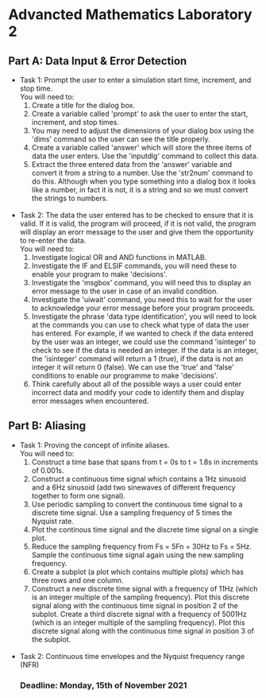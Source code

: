 <h1>Advancted Mathematics Laboratory 2</h1>

<h2>Part A: Data Input & Error Detection</h2>
<ul>
  <li>
    Task 1: Prompt the user to enter a simulation start time, increment, and stop time.<br>
    You will need to:<br>
    <ol>
      <li>Create a title for the dialog box.</li>
      <li>Create a variable called 'prompt' to ask the user to enter the start, increment, and stop times.</li>
      <li>You may need to adjust the dimensions of your dialog box using the 'dims' command so the user can see the title properly.</li>
      <li>Create a variable called 'answer' which will store the three items of data the user enters. Use the 'inputdlg' command to collect this data.</li>
      <li>Extract the three entered data from the 'answer' variable and convert it from a string to a number. Use the 'str2num' command to do this. Although when you type something into a dialog box it looks like a number, in fact it is not, it is a string and so we must convert the strings to numbers.</li>
    </ol>
  </li>
  <br>
  <li>
    Task 2: The data the user entered has to be checked to ensure that it is valid. If it is valid, the program will proceed, if it is not valid, the program will display an erorr message to the user and give them the opportunity to re-enter the data.<br>
    You will need to:<br>
    <ol>
      <li>Investigate logical OR and AND functions in MATLAB.</li>
      <li>Investigate the IF and ELSIF commands, you will need these to enable your program to make 'decisions'.</li>
      <li>Investigate the 'msgbox' command, you will need this to display an error message to the user in case of an invalid condition.</li>
      <li>Investigate the 'uiwait' command, you need this to wait for the user to acknowledge your error message before your program proceeds.</li>
      <li>Investigate the phrase 'data type identification', you will need to look at the commands you can use to check what type of data the user has entered. For example, if we wanted to check if the data entered by the user was an integer, we could use the command 'isinteger' to check to see if the data is needed an integer. If the data is an integer, the 'isinteger' command will return a 1 (true), if the data is not an integer it will return 0 (false). We can use the 'true' and 'false' conditions to enable our programme to make 'decisions'.</li>
      <li>Think carefully about all of the possible ways a user could enter incorrect data and modify your code to identify them and display error messages when encountered.</li>
    </ol>
  </li>
</ul>

<h2>Part B: Aliasing</h2>
<ul>
  <li>
    Task 1: Proving the concept of infinite aliases.<br>
    You will need to:<br>
    <ol>
      <li>Construct a time base that spans from t = 0s to t = 1.8s in increments of 0.001s.</li>
      <li>Construct a continuous time signal which contains a 1Hz sinusoid and a 6Hz sinusoid (add two sinewaves of different frequency together to form one signal).</li>
      <li>Use periodic sampling to convert the continuous time signal to a discrete time signal. Use a sampling frequency of 5 times the Nyquist rate.</li>
      <li>Plot the continous time signal and the discrete time signal on a single plot.</li>
      <li>Reduce the sampling frequency from Fs = 5Fn = 30Hz to Fs = 5Hz. Sample the continuous time signal again using the new sampling frequency.</li>
      <li>Create a subplot (a plot which contains multiple plots) which has three rows and one column.</li>
      <li>Construct a new discrete time signal with a frequency of 11Hz (which is an integer multiple of the sampling frequency). Plot this discrete signal along with the continuous time signal in position 2 of the subplot. Create a third discrete signal with a frequency of 5001Hz (which is an integer multiple of the sampling frequency). Plot this discrete signal along with the continuous time signal in position 3 of the subplot.</li>
    </ol>
  </li>
  <br>
  <li>
    Task 2: Continuous time envelopes and the Nyquist frequency range (NFR)
  </li>

<h3>Deadline: Monday, 15th of November 2021</h3>
